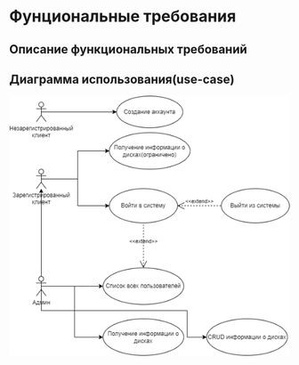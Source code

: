 # Фунциональные требования

## Описание функциональных требований

## Диаграмма использования(use-case)

![Use-case](pages_info/diagrams/use_case/use_case.drawio.png)